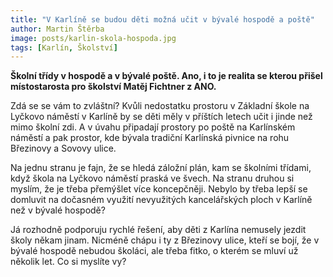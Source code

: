 ```yaml
---
title: "V Karlíně se budou děti možná učit v bývalé hospodě a poště"
author: Martin Štěrba
image: posts/karlin-skola-hospoda.jpg
tags: [Karlín, Školství]
---
```


**Školní třídy v hospodě a v bývalé poště. Ano, i to je realita se kterou přišel místostarosta pro školství Matěj Fichtner z ANO.**

Zdá se se vám to zvláštní? Kvůli nedostatku prostoru v Základní škole na Lyčkovo náměstí v Karlíně by se děti měly v příštích letech učit i jinde než mimo školní zdi. A v úvahu připadají prostory po poště na Karlínském náměstí a pak prostor, kde bývala tradiční Karlínská pivnice na rohu Březinovy a Sovovy ulice. 

Na jednu stranu je fajn, že se hledá záložní plán, kam se školními třídami, když škola na Lyčkovo náměstí praská ve švech. Na stranu druhou si myslím, že je třeba přemýšlet více koncepčněji. Nebylo by třeba lepší se domluvit na dočasném využití nevyužitých kancelářských ploch v Karlíně než v bývalé hospodě? 

Já rozhodně podporuju rychlé řešení, aby děti z Karlína nemusely jezdit školy někam jinam. Nicméně chápu i ty z Březinovy ulice, kteří se bojí, že v bývalé hospodě nebudou školáci, ale třeba fitko, o kterém se mluví už několik let.
Co si myslíte vy?